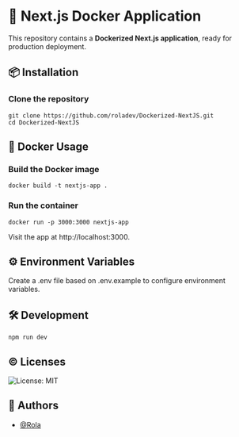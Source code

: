 # 🚀 Next.js Docker Application

This repository contains a **Dockerized Next.js application**, ready for production deployment.

## 📦 Installation

### Clone the repository

```
git clone https://github.com/roladev/Dockerized-NextJS.git
cd Dockerized-NextJS
```


## 🐳 Docker Usage

### Build the Docker image
```
docker build -t nextjs-app .
```

### Run the container
```
docker run -p 3000:3000 nextjs-app

```
Visit the app at http://localhost:3000.


## ⚙️ Environment Variables
Create a .env file based on .env.example to configure environment variables.

## 🛠️ Development
```
npm run dev
```



## ©️ Licenses

![License: MIT](https://img.shields.io/badge/License-MIT-yellow.svg)


## 🧙 Authors

- [@Rola](https://github.com/roladev)

